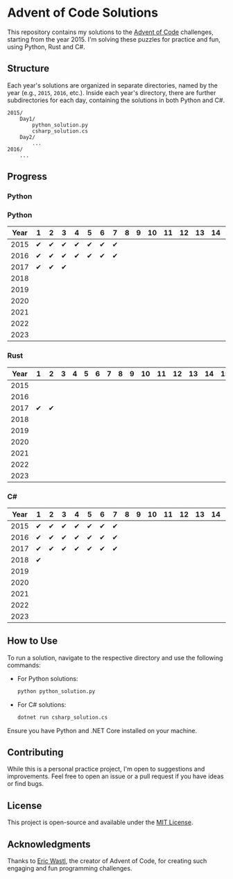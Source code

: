 # Advent of Code Solutions

This repository contains my solutions to the [Advent of Code](https://adventofcode.com/) challenges, starting from the year 2015. I'm solving these puzzles for practice and fun, using Python, Rust and C#.

## Structure

Each year's solutions are organized in separate directories, named by the year (e.g., `2015`, `2016`, etc.). Inside each year's directory, there are further subdirectories for each day, containing the solutions in both Python and C#.

```
2015/
    Day1/
        python_solution.py
        csharp_solution.cs
    Day2/
        ...
2016/
    ...
```

## Progress

### Python

### Python

| Year | 1  | 2  | 3  | 4  | 5  | 6  | 7  | 8 | 9 | 10 | 11 | 12 | 13 | 14 | 15 | 16 | 17 | 18 | 19 | 20 | 21 | 22 | 23 | 24 | 25 |
| ---- | -- | -- | -- | -- | -- | -- | -- | - | - | -- | -- | -- | -- | -- | -- | -- | -- | -- | -- | -- | -- | -- | -- | -- | -- |
| 2015 | ✔ | ✔ | ✔ | ✔ | ✔ | ✔ | ✔ |   |   |    |    |    |    |    |    |    |    |    |    |    |    |    |    |    |    |
| 2016 | ✔ | ✔ | ✔ | ✔ | ✔ | ✔ | ✔ |   |   |    |    |    |    |    |    |    |    |    |    |    |    |    |    |    |    |
| 2017 | ✔ | ✔ | ✔ |    |    |    |    |   |   |    |    |    |    |    |    |    |    |    |    |    |    |    |    |    |    |
| 2018 |    |    |    |    |    |    |    |   |   |    |    |    |    |    |    |    |    |    |    |    |    |    |    |    |    |
| 2019 |    |    |    |    |    |    |    |   |   |    |    |    |    |    |    |    |    |    |    |    |    |    |    |    |    |
| 2020 |    |    |    |    |    |    |    |   |   |    |    |    |    |    |    |    |    |    |    |    |    |    |    |    |    |
| 2021 |    |    |    |    |    |    |    |   |   |    |    |    |    |    |    |    |    |    |    |    |    |    |    |    |    |
| 2022 |    |    |    |    |    |    |    |   |   |    |    |    |    |    |    |    |    |    |    |    |    |    |    |    |    |
| 2023 |    |    |    |    |    |    |    |   |   |    |    |    |    |    |    |    |    |    |    |    |    |    |    |    |    |

### Rust

| Year | 1  | 2  | 3 | 4 | 5 | 6 | 7 | 8 | 9 | 10 | 11 | 12 | 13 | 14 | 15 | 16 | 17 | 18 | 19 | 20 | 21 | 22 | 23 | 24 | 25 |
| ---- | -- | -- | - | - | - | - | - | - | - | -- | -- | -- | -- | -- | -- | -- | -- | -- | -- | -- | -- | -- | -- | -- | -- |
| 2015 |    |    |   |   |   |   |   |   |   |    |    |    |    |    |    |    |    |    |    |    |    |    |    |    |    |
| 2016 |    |    |   |   |   |   |   |   |   |    |    |    |    |    |    |    |    |    |    |    |    |    |    |    |    |
| 2017 | ✔ | ✔ |   |   |   |   |   |   |   |    |    |    |    |    |    |    |    |    |    |    |    |    |    |    |    |
| 2018 |    |    |   |   |   |   |   |   |   |    |    |    |    |    |    |    |    |    |    |    |    |    |    |    |    |
| 2019 |    |    |   |   |   |   |   |   |   |    |    |    |    |    |    |    |    |    |    |    |    |    |    |    |    |
| 2020 |    |    |   |   |   |   |   |   |   |    |    |    |    |    |    |    |    |    |    |    |    |    |    |    |    |
| 2021 |    |    |   |   |   |   |   |   |   |    |    |    |    |    |    |    |    |    |    |    |    |    |    |    |    |
| 2022 |    |    |   |   |   |   |   |   |   |    |    |    |    |    |    |    |    |    |    |    |    |    |    |    |    |
| 2023 |    |    |   |   |   |   |   |   |   |    |    |    |    |    |    |    |    |    |    |    |    |    |    |    |    |

### C#

| Year | 1  | 2  | 3  | 4  | 5  | 6  | 7  | 8 | 9 | 10 | 11 | 12 | 13 | 14 | 15 | 16 | 17 | 18 | 19 | 20 | 21 | 22 | 23 | 24 | 25 |
| ---- | -- | -- | -- | -- | -- | -- | -- | - | - | -- | -- | -- | -- | -- | -- | -- | -- | -- | -- | -- | -- | -- | -- | -- | -- |
| 2015 | ✔ | ✔ | ✔ | ✔ | ✔ | ✔ | ✔ |   |   |    |    |    |    |    |    |    |    |    |    |    |    |    |    |    |    |
| 2016 | ✔ | ✔ | ✔ | ✔ | ✔ | ✔ | ✔ |   |   |    |    |    |    |    |    |    |    |    |    |    |    |    |    |    |    |
| 2017 | ✔ | ✔ | ✔ | ✔ | ✔ | ✔ | ✔ |   |   |    |    |    |    |    |    |    |    |    |    |    |    |    |    |    |    |
| 2018 | ✔ |    |    |    |    |    |    |   |   |    |    |    |    |    |    |    |    |    |    |    |    |    |    |    |    |
| 2019 |    |    |    |    |    |    |    |   |   |    |    |    |    |    |    |    |    |    |    |    |    |    |    |    |    |
| 2020 |    |    |    |    |    |    |    |   |   |    |    |    |    |    |    |    |    |    |    |    |    |    |    |    |    |
| 2021 |    |    |    |    |    |    |    |   |   |    |    |    |    |    |    |    |    |    |    |    |    |    |    |    |    |
| 2022 |    |    |    |    |    |    |    |   |   |    |    |    |    |    |    |    |    |    |    |    |    |    |    |    |    |
| 2023 |    |    |    |    |    |    |    |   |   |    |    |    |    |    |    |    |    |    |    |    |    |    |    |    |    |

## How to Use

To run a solution, navigate to the respective directory and use the following commands:

- For Python solutions:

  ```bash
  python python_solution.py
  ```
- For C# solutions:

  ```bash
  dotnet run csharp_solution.cs
  ```

Ensure you have Python and .NET Core installed on your machine.

## Contributing

While this is a personal practice project, I'm open to suggestions and improvements. Feel free to open an issue or a pull request if you have ideas or find bugs.

## License

This project is open-source and available under the [MIT License](LICENSE).

## Acknowledgments

Thanks to [Eric Wastl](http://was.tl/), the creator of Advent of Code, for creating such engaging and fun programming challenges.
